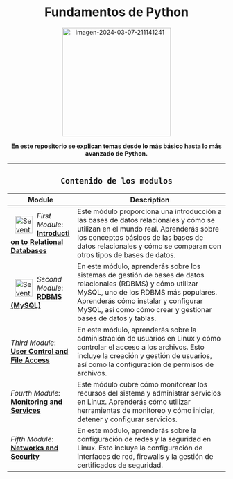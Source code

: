 <div align="center">

# Fundamentos de Python

<a href="https://postimg.cc/14KdYq2y">
  <img src="https://i.postimg.cc/JhfdMqwc/python.png" alt="imagen-2024-03-07-211141241" width="250"/>
</a>

<p><strong>En este repositorio se explican temas desde lo más básico hasta lo más avanzado de Python.</strong></p>

--- 

## `Contenido de los modulos`

| Module | Description |
|--------|-------------|
| <img src="https://i.postimg.cc/JhfdMqwc/python.png" alt="Seventh Module: Comprehensive Review" width="40" style="float:left; padding:10px"/> *First Module*: **[Introduction to Relational Databases](./Mod_1-intro-RBD/intro_BD.md)**  | Este módulo proporciona una introducción a las bases de datos relacionales y cómo se utilizan en el mundo real. Aprenderás sobre los conceptos básicos de las bases de datos relacionales y cómo se comparan con otros tipos de bases de datos. |
| <img src="https://i.postimg.cc/4yqqLMNH/imagen-2024-06-15-134518200.png" alt="Seventh Module: Comprehensive Review" width="40" style="float:left; padding:10px"/> *Second Module*: **[RDBMS (MySQL)](./Mod_2-RDBMS/intro_BD.md)** | En este módulo, aprenderás sobre los sistemas de gestión de bases de datos relacionales (RDBMS) y cómo utilizar MySQL, uno de los RDBMS más populares. Aprenderás cómo instalar y configurar MySQL, así como cómo crear y gestionar bases de datos y tablas. |
| *Third Module*: **[User Control and File Access](./Mod_3-userAdminis_fileAc.md)** | En este módulo, aprenderás sobre la administración de usuarios en Linux y cómo controlar el acceso a los archivos. Esto incluye la creación y gestión de usuarios, así como la configuración de permisos de archivos. |
| *Fourth Module*: **[Monitoring and Services](./Mod_4-monitoring_servic.md)** | Este módulo cubre cómo monitorear los recursos del sistema y administrar servicios en Linux. Aprenderás cómo utilizar herramientas de monitoreo y cómo iniciar, detener y configurar servicios. |
| *Fifth Module*: **[Networks and Security](./Mod_5-networs_secur.md)** | En este módulo, aprenderás sobre la configuración de redes y la seguridad en Linux. Esto incluye la configuración de interfaces de red, firewalls y la gestión de certificados de seguridad. |

</div>

